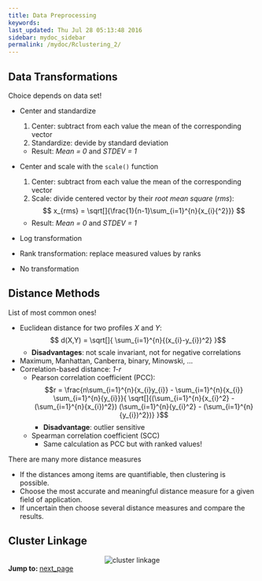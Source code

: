 ```yaml
---
title: Data Preprocessing
keywords: 
last_updated: Thu Jul 28 05:13:48 2016
sidebar: mydoc_sidebar
permalink: /mydoc/Rclustering_2/
---
```


## Data Transformations

Choice depends on data set!
	
- Center and standardize
    1. Center: subtract from each value the mean of the corresponding vector
	2.  Standardize: devide by standard deviation
	- Result: _Mean = 0_ and _STDEV = 1_

- Center and scale with the `scale()` function
    1. Center: subtract from each value the mean of the corresponding vector
	2. Scale: divide centered vector by their _root mean square_ (_rms_):
    $$ x_{rms} = \sqrt[]{\frac{1}{n-1}\sum_{i=1}^{n}{x_{i}{^2}}} $$
    - Result: _Mean = 0_ and _STDEV = 1_

- Log transformation 
- Rank transformation: replace measured values by ranks 
- No transformation

## Distance Methods

List of most common ones!

- Euclidean distance for two profiles _X_ and _Y_:
  $$ d(X,Y) = \sqrt[]{ \sum_{i=1}^{n}{(x_{i}-y_{i})^2} }$$
    - __Disadvantages__: not scale invariant, not for negative correlations
- Maximum, Manhattan, Canberra, binary, Minowski, ...
- Correlation-based distance: _1-r_
    - Pearson correlation coefficient (PCC):
	  $$r = \frac{n\sum_{i=1}^{n}{x_{i}y_{i}} - \sum_{i=1}^{n}{x_{i}} \sum_{i=1}^{n}{y_{i}}}{ \sqrt[]{(\sum_{i=1}^{n}{x_{i}^2} - (\sum_{i=1}^{n}{x_{i})^2}) (\sum_{i=1}^{n}{y_{i}^2} - (\sum_{i=1}^{n}{y_{i})^2})} }$$
        - __Disadvantage__: outlier sensitive 
	- Spearman correlation coefficient (SCC)
	    - Same calculation as PCC but with ranked values!

There are many more distance measures

- If the distances among items are quantifiable, then clustering is possible.
- Choose the most accurate and meaningful distance measure for a given field of application.
- If uncertain then choose several distance measures and compare the results. 

## Cluster Linkage

<center><img title="cluster linkage" src="../Rclustering_files/linkage.png" ></center>

<div class="tags">
<b>Jump to: </b>
<a href="../../mydoc/Rclustering_3/" class="btn btn-default navbar-btn cursorNorm" role="button">next_page</a>
</div>
